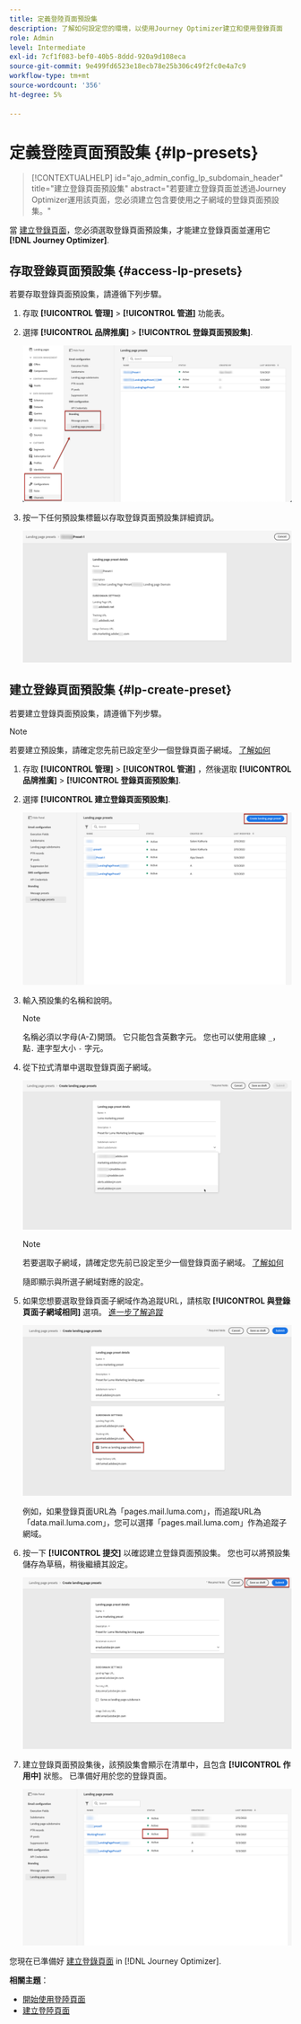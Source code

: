 ```yaml
---
title: 定義登陸頁面預設集
description: 了解如何設定您的環境，以使用Journey Optimizer建立和使用登錄頁面
role: Admin
level: Intermediate
exl-id: 7cf1f083-bef0-40b5-8ddd-920a9d108eca
source-git-commit: 9e499fd6523e18ecb78e25b306c49f2fc0e4a7c9
workflow-type: tm+mt
source-wordcount: '356'
ht-degree: 5%

---
```


# 定義登陸頁面預設集 {#lp-presets}

>[!CONTEXTUALHELP]
>id="ajo_admin_config_lp_subdomain_header"
>title="建立登錄頁面預設集"
>abstract="若要建立登錄頁面並透過Journey Optimizer運用該頁面，您必須建立包含要使用之子網域的登錄頁面預設集。"

當 [建立登錄頁面](../landing-pages/create-lp.md#create-a-lp)，您必須選取登錄頁面預設集，才能建立登錄頁面並運用它 **[!DNL Journey Optimizer]**.

## 存取登錄頁面預設集 {#access-lp-presets}

若要存取登錄頁面預設集，請遵循下列步驟。

1. 存取 **[!UICONTROL 管理]** > **[!UICONTROL 管道]** 功能表。

1. 選擇 **[!UICONTROL 品牌推廣]** > **[!UICONTROL 登錄頁面預設集]**.

   ![](assets/lp_presets-access.png)

1. 按一下任何預設集標籤以存取登錄頁面預設集詳細資訊。

   ![](assets/lp_preset-details.png)

## 建立登錄頁面預設集 {#lp-create-preset}

若要建立登錄頁面預設集，請遵循下列步驟。

>[!NOTE]
>
>若要建立預設集，請確定您先前已設定至少一個登錄頁面子網域。 [了解如何](lp-subdomains.md)

1. 存取 **[!UICONTROL 管理]** > **[!UICONTROL 管道]** ，然後選取 **[!UICONTROL 品牌推廣]** > **[!UICONTROL 登錄頁面預設集]**.

1. 選擇 **[!UICONTROL 建立登錄頁面預設集]**.

   ![](assets/lp_create-preset-temp.png)

1. 輸入預設集的名稱和說明。

   >[!NOTE]
   >
   > 名稱必須以字母(A-Z)開頭。 它只能包含英數字元。 您也可以使用底線 `_`，點`.` 連字型大小 `-` 字元。

1. 從下拉式清單中選取登錄頁面子網域。

   ![](assets/lp_preset-subdomain.png)

   >[!NOTE]
   >
   >若要選取子網域，請確定您先前已設定至少一個登錄頁面子網域。 [了解如何](#lp-subdomains)

   隨即顯示與所選子網域對應的設定。

1. 如果您想要選取登錄頁面子網域作為追蹤URL，請核取 **[!UICONTROL 與登錄頁面子網域相同]** 選項。 [進一步了解追蹤](../design/message-tracking.md)

   ![](assets/lp_preset-subdomain-settings-same.png)

   例如，如果登錄頁面URL為「pages.mail.luma.com」，而追蹤URL為「data.mail.luma.com」，您可以選擇「pages.mail.luma.com」作為追蹤子網域。

1. 按一下 **[!UICONTROL 提交]** 以確認建立登錄頁面預設集。 您也可以將預設集儲存為草稿，稍後繼續其設定。

   ![](assets/lp_preset-subdomain-settings-submit.png)

1. 建立登錄頁面預設集後，該預設集會顯示在清單中，且包含 **[!UICONTROL 作用中]** 狀態。 已準備好用於您的登錄頁面。

   ![](assets/lp-preset-active-temp.png)

您現在已準備好 [建立登錄頁面](../landing-pages/create-lp.md) in [!DNL Journey Optimizer].
<!--
>[!NOTE]
>
>Learn how to create channel surfaces for push notifications and emails in [this section](channel-surfaces.md).-->

**相關主題**：

* [開始使用登陸頁面](../landing-pages/get-started-lp.md)
* [建立登陸頁面](../landing-pages/create-lp.md#create-a-lp)
